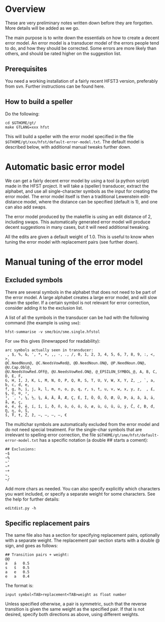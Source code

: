 # Overview


These are very preliminary notes written down before they are forgotten. More details will be added as we go.


The main purpose is to write down the essentials on how to create a decent error model. An error model is a transducer model of the errors people tend to do, and how they should be corrected. Some errors are more likely than others, and should be rated higher on the suggestion list.


## Prerequisites


You need a working installation of a fairly recent HFST3 version, preferably from svn. Further instructions can be found here.


## How to build a speller


Do the following:


```
cd $GTHOME/gt/
make GTLANG=xxx hfst
```


This will build a speller with the error model specified in the file `$GTHOME/gt/xxx/hfst/default-error-model.txt`. The default model is described below, with additional manual tweaks further down.


# Automatic basic error model


We can get a fairly decent error model by using a tool (a python script) made in the HFST project. It will take a (speller) transducer, extract the alphabet, and use all single-character symbols as the input for creating the error model. The error model itself is then a traditional Lewenstein edit-distance model, where the distance can be specified (default is 1), and one can also add swaps.


The error model produced by the makefile is using an edit distance of 2, including swaps. This automatically generated error model will produce decent suggestions in many cases, but it will need additional tweaking.


All the edits are given a default weight of 1.0. This is useful to know when tuning the error model with replacement pairs (see further down).


# Manual tuning of the error model


## Excluded symbols


There are several symbols in the alphabet that does not need to be part of the error model. A large alphabet creates a large error model, and will slow down the speller. If a certain symbol is not relevant for error correction, consider adding it to the exclusion list.


A list of all the symbols in the transducer can be had with the following command (the example is using `sme`):


```
hfst-summarise -v sme/bin/sme.single.hfstol
```


For `sme` this gives (linewrapped for readability):


```
arc symbols actually seen in transducer:
 , $, %, &, ', *, +, ,, -, ., /, 0, 1, 2, 3, 4, 5, 6, 7, 8, 9, :, <, >,
@C.NeedNoun@, @C.NeedsVowRed@, @D.NeedNoun.ON@, @P.NeedNoun.ON@, @U.Cap.Obl@,
@U.NeedsVowRed.OFF@, @U.NeedsVowRed.ON@, @_EPSILON_SYMBOL_@, A, B, C, D, E, F,
G, H, I, J, K, L, M, N, O, P, Q, R, S, T, U, V, W, X, Y, Z, _, `, a, b, c, d, e,
f, g, h, i, j, k, l, m, n, o, p, q, r, s, t, u, v, w, x, y, z,  , £, §, ©, ®, ²,
³, ´, ¹, ¼, ½, ¾, Á, Ä, Å, Æ, Ç, É, Í, Ò, Ó, Ö, Ø, Ü, Þ, á, â, ã, ä, å, æ, ç,
è, é, ê, ë, í, î, ï, ð, ñ, ò, ó, ô, ö, ø, ù, ú, û, ü, ý, Č, č, Đ, đ, Ŋ, ŋ, ō, Š,
š, Ŧ, ŧ, Ž, ž, ‒, –, —, ―, €
```


The multichar symbols are automatically excluded from the error model and do not need special treatment. For the single-char symbols that are irrelevant to spelling error correction, the file `$GTHOME/gt/sme/hfst/default-error-model.txt` has a specific notation (a double ## starts a coment):


```
## Exclusions:
~$
~%
~'
~*
~+
~,
~/
```


Add more chars as needed. You can also specify explicitly which characters you want included, or specify a separate weight for some characters. See the help for further details:


```
editdist.py -h
```


## Specific replacement pairs


The same file also has a section for specifying replacement pairs, optionally with a separate weight. The replacement pair section starts with a double @ sign, and goes as follows:


```
## Transition pairs + weight:
@@
a	á	0.5
s	š	0.5
a	e	0.5
e	a	0.4
```


The format is:


```
input symbol<TAB>replacement<TAB>weight as float number
```


Unless specified otherwise, a pair is symmetric, such that the reverse transition is given the same weight as the specified pair. If that is not desired, specify both directions as above, using different weights.
